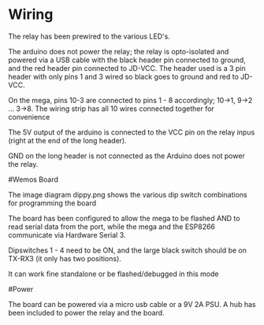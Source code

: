 # Wiring

The relay has been prewired to the various LED's.

The arduino does not power the relay; the relay is opto-isolated and powered via a USB cable with the black header pin connected to ground, and the red header pin connected to JD-VCC. 
The header used is a 3 pin header with only pins 1 and 3 wired so black goes to ground and red to JD-VCC. 

On the mega, pins 10-3 are connected to pins 1 - 8 accordingly; 10->1, 9->2 ... 3->8. The wiring strip has all 10 wires connected together for convenience

The 5V output of the arduino is connected to the VCC pin on the relay inpus (right at the end of the long header).

GND on the long header is not connected as the Arduino does not power the relay.



#Wemos Board

The image diagram dippy.png shows the various dip switch combinations for programming the board

The board has been configured to allow the mega to be flashed AND to read serial data from the port, while the mega and the ESP8266 communicate via Hardware Serial 3. 

Dipswitches 1 - 4 need to be ON, and the large black switch should be on TX-RX3 (it only has two positions).

It can work fine standalone or be flashed/debugged in this mode

#Power

The board can be powered via a micro usb cable or a 9V 2A PSU. A hub has been included to power the relay and the board. 
